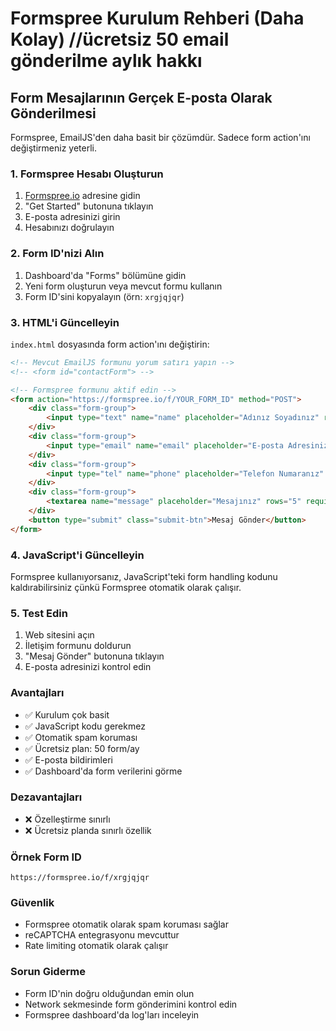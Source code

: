 # Formspree Kurulum Rehberi (Daha Kolay)  //ücretsiz 50 email gönderilme aylık hakkı

## Form Mesajlarının Gerçek E-posta Olarak Gönderilmesi

Formspree, EmailJS'den daha basit bir çözümdür. Sadece form action'ını değiştirmeniz yeterli.

### 1. Formspree Hesabı Oluşturun
1. [Formspree.io](https://formspree.io/) adresine gidin
2. "Get Started" butonuna tıklayın
3. E-posta adresinizi girin
4. Hesabınızı doğrulayın

### 2. Form ID'nizi Alın
1. Dashboard'da "Forms" bölümüne gidin
2. Yeni form oluşturun veya mevcut formu kullanın
3. Form ID'sini kopyalayın (örn: `xrgjqjqr`)

### 3. HTML'i Güncelleyin
`index.html` dosyasında form action'ını değiştirin:

```html
<!-- Mevcut EmailJS formunu yorum satırı yapın -->
<!-- <form id="contactForm"> -->

<!-- Formspree formunu aktif edin -->
<form action="https://formspree.io/f/YOUR_FORM_ID" method="POST">
    <div class="form-group">
        <input type="text" name="name" placeholder="Adınız Soyadınız" required>
    </div>
    <div class="form-group">
        <input type="email" name="email" placeholder="E-posta Adresiniz" required>
    </div>
    <div class="form-group">
        <input type="tel" name="phone" placeholder="Telefon Numaranız" required>
    </div>
    <div class="form-group">
        <textarea name="message" placeholder="Mesajınız" rows="5" required></textarea>
    </div>
    <button type="submit" class="submit-btn">Mesaj Gönder</button>
</form>
```

### 4. JavaScript'i Güncelleyin
Formspree kullanıyorsanız, JavaScript'teki form handling kodunu kaldırabilirsiniz çünkü Formspree otomatik olarak çalışır.

### 5. Test Edin
1. Web sitesini açın
2. İletişim formunu doldurun
3. "Mesaj Gönder" butonuna tıklayın
4. E-posta adresinizi kontrol edin

### Avantajları
- ✅ Kurulum çok basit
- ✅ JavaScript kodu gerekmez
- ✅ Otomatik spam koruması
- ✅ Ücretsiz plan: 50 form/ay
- ✅ E-posta bildirimleri
- ✅ Dashboard'da form verilerini görme

### Dezavantajları
- ❌ Özelleştirme sınırlı
- ❌ Ücretsiz planda sınırlı özellik

### Örnek Form ID
```
https://formspree.io/f/xrgjqjqr
```

### Güvenlik
- Formspree otomatik olarak spam koruması sağlar
- reCAPTCHA entegrasyonu mevcuttur
- Rate limiting otomatik olarak çalışır

### Sorun Giderme
- Form ID'nin doğru olduğundan emin olun
- Network sekmesinde form gönderimini kontrol edin
- Formspree dashboard'da log'ları inceleyin 